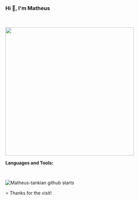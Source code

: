 ### Hi 👋, I'm Matheus

<!--
**Matheus-Tankian/Matheus-Tankian** is a ✨ _special_ ✨ repository because its `README.md` (this file) appears on your GitHub profile.

Here are some ideas to get you started:

- 🔭 I’m currently working on ...
- 🌱 I’m currently learning ...
- 👯 I’m looking to collaborate on ...
- 🤔 I’m looking for help with ...
- 💬 Ask me about ...
- 📫 How to reach me: ...
- 😄 Pronouns: ...
- ⚡ Fun fact: ...
-->
<br/>
<br/

<a href = "https://github.com/Matheus-Tankian">
  <img aling = "left" src = "https://github-readme-stats.vercel.app/api/top-langs/?username=matheus-tankian&layout=compact" width = "400">
</a>

<br/>

**Languages and Tools:**  

<br/>

![Matheus-tankian github starts](https://github-readme-stats.vercel.app/api?username=matheus-tankian&show_icons=true&hide_border=true)

⭐️ Thanks for the visit!
